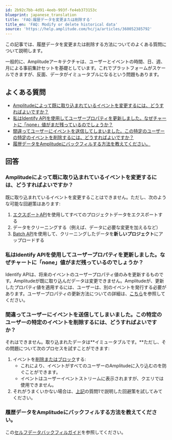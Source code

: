 ```yaml
---
id: 2b92c7bb-4d91-4eeb-993f-fe4eb373153c
blueprint: japanese_translation
title: 'FAQ:履歴データを変更または削除する'
title_en: 'FAQ: Modify or delete historical data'
source: 'https://help.amplitude.com/hc/ja/articles/360052385792'
---
```

この記事では、履歴データを変更または削除する方法についてのよくある質問について説明します。

一般的に、Amplitudeアーキテクチャは、ユーザーとイベントの時間、日、週、月による事前集計セットを基礎としています。これでプラットフォームがスケールできますが、反面、データがイミュータブルになるという問題もあります。

## よくある質問

* [Amplitudeによって既に取り込まれているイベントを変更するには、どうすればよいですか？](#h_01EQKNGMMZBBSC53FD36GT7FBK)
* [私はIdentify APIを使用してユーザープロパティを更新しました。なぜチャートに「none」値がまだ残っているのでしょうか？](#h_01EQKNGTPRGRH7YRESP11J7FYC)
* [間違ってユーザーにイベントを送信してしまいました。この特定のユーザーの特定のイベントを削除するには、どうすればよいですか？](#h_01EQKNH065ERATD62YBA1EZVG0)
* [履歴データをAmplitudeにバックフィルする方法を教えてください。](#h_01EQKNH56QSBY9JWM3QFX21V28)

## 回答

### Amplitudeによって既に取り込まれているイベントを変更するには、どうすればよいですか？

既に取り込まれているイベントを変更することはできません。ただし、次のような可能な回避策はあります:

1. [エクスポートAPI](https://developers.amplitude.com/docs/export-api)を使用してすべてのプロジェクトデータをエクスポートする
2. データをクリーニングする（例えば、データに必要な変更を加えるなど）
3. [Batch API](https://developers.amplitude.com/docs/batch-event-upload-api)を使用して、クリーニングしたデータを**新しいプロジェクト**にアップロードする

### 私はIdentify APIを使用してユーザープロパティを更新しました。なぜチャートに「none」値がまだ残っているのでしょうか？

Identify APIは、将来のイベントのユーザープロパティ値のみを更新するものです。Amplitudeが既に取り込んだデータは変更できません。Amplitudeが、更新したプロパティ値を適用するには、ユーザーは、別のイベントを発行する必要があります。ユーザープロパティの更新方法についての詳細は、[こちら](/docs/data/user-properties-and-events)を参照してください。

### 間違ってユーザーにイベントを送信してしまいました。この特定のユーザーの特定のイベントを削除するには、どうすればよいですか？

それはできません。取り込まれたデータは**イミュータブルです。**ただし、その問題について次のプロセスを試すことができます:

1. イベントを[削除またはブロック](https://help.amplitude.com/hc/en-us/articles/360047138392#block-and-unblock-events-and-event-properties)する:
	* これにより、イベントがすべてのユーザーのAmplitudeに入り込むのを防ぐことができます。
	* イベントはユーザーイベントストリームに表示されますが、クエリでは使用できません。
2. それがうまくいかない場合は、[上記](#h_01EQKNGMMZBBSC53FD36GT7FBK)の質問1で説明した回避策を試してみてください。

### 履歴データをAmplitudeにバックフィルする方法を教えてください。

この[セルフデータバックフィルガイド](https://developers.amplitude.com/docs/self-data-backfill-guide)を参照してください。
